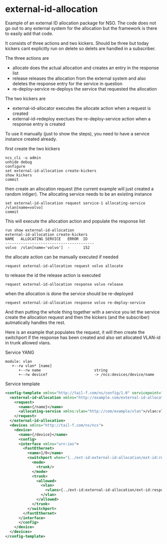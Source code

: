 # external-id-allocation
Example of an external ID allocation package for NSO. The code does not go out to any external system for the allocation but the framework is there to easily add that code.

It consists of three actions and two kickers. Should be three but today kickers cant explicitly run on delete so delets are handled in a subscriber.

The three actions are

 * allocate
    does the actual allocation and creates an entry in the response list
 * release
    releases the allocation from the external system and also deletes the response entry for the service in question
 * re-deploy-service
    re-deploys the service that requested the allocation

The two kickers are

 * external-id-allocator
    executes the allocate action when a request is created
* external-id-redeploy
    exectues the re-deploy-service action when a response entry is created

To use it manually (just to show the steps), you need to have a service instance created already.

first create the two kickers
```
ncs_cli -u admin
unhide debug
configure
set external-id-allocation create-kickers
show kickers
commit
```

then create an allocation request (the current example will just created a random intiger). The allocating service needs to be an existing instance

```
set external-id-allocation request service-1 allocating-service /vlan[name=volvo]
commit
```

This will execute the allocation action and populate the response list

```
run show external-id-allocation
external-id-allocation create-kickers
NAME   ALLOCATING SERVICE   ERROR  ID
----------------------------------------
volvo  /vlan[name='volvo']  -      152

```

the allocate action can be manually executed if needed

```
request external-id-allocation request volvo allocate
```

to release the id the release action is executed
```
request external-id-allocation response volvo release
```
when the allocation is done the service should be re-deployed
```
request external-id-allocation response volvo re-deploy-service
```

And then putting the whole thing together with a service you let the service create the allocation request and then the kickers (and the subscriber) autmatically handles the rest.

Here is an example that populates the request, it will then create the switchport if the response has been created and also set allocated VLAN-id in trunk allowed vlans.

Service YANG

```
module: vlan
   +--rw vlan* [name]
      +--rw name                        string
      +--rw device?                     -> /ncs:devices/device/name
```

Service template

```XML
<config-template xmlns="http://tail-f.com/ns/config/1.0" servicepoint="vlan">
  <external-id-allocation xmlns="http://example.com/external-id-allocation">
    <request>
      <name>{/name}</name>
      <allocating-service xmlns:vlan="http://com/example/vlan">/vlan:vlan[vlan:name='{/name}']</allocating-service>
    </request>
  </external-id-allocation>
  <devices xmlns="http://tail-f.com/ns/ncs">
    <device>
      <name>{/device}</name>
      <config>
      <interface xmlns="urn:ios">
        <FastEthernet>
          <name>1/0</name>
          <switchport when="{../ext-id:external-id-allocation/ext-id:response[ext-id:name=/name]/ext-id:id}">
            <mode>
              <trunk/>
            </mode>
            <trunk>
              <allowed>
                <vlan>
                  <vlans>{../ext-id:external-id-allocation/ext-id:response[ext-id:name=/name]/ext-id:id}</vlans>
                </vlan>
              </allowed>
            </trunk>
          </switchport>
        </FastEthernet>
      </interface>
      </config>
    </device>
  </devices>
</config-template>
```

